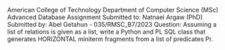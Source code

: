 American College of Technology
Department of Computer Science (MSc)
Advanced Database Assignment
Submitted to: Natnael Argaw (PhD)
Submitted by: Abel Getahun - 035/RMSC_B7/2023
Question: Assuming a list of relations is given as a list, write a Python and PL SQL class that generates HORIZONTAL miniterm fragments from a list of predicates Pr.
